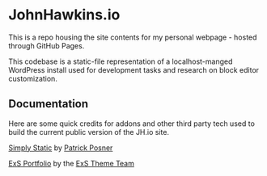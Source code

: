 
# JohnHawkins.io
This is a repo housing the site contents for my personal webpage - hosted through GitHub Pages. 

This codebase is a static-file representation of a localhost-manged WordPress install used for development tasks and research on block editor customization.



## Documentation

Here are some quick credits for addons and other third party tech used to build the current public version of the JH.io site.  

[Simply Static](https://wordpress.org/plugins/simply-static/) by [Patrick Posner](https://patrickposner.dev/)

[ExS Portfolio](https://wordpress.org/themes/exs-portfolio/) by the [ExS Theme Team](https://exsthemewp.com/) 
